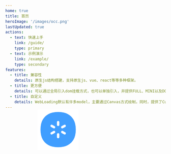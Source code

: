 ```yaml
---
home: true
title: 首页
heroImage: '/images/occ.png'
lastUpdated: true
actions:
  - text: 快速上手
    link: /guide/
    type: primary
  - text: 示例演示
    link: /example/
    type: secondary
features:
  - title: 兼容性
    details: 原生js结构搭建，支持原生js、vue、react等等多种框架。
  - title: 更方便
    details: 可以通过全局引入dom挂载方式，也可以单独引入，并提供FULL、MINI以及DOM多种启动方式。
  - title: 自定义
    details: WebLoading默认有许多model，主要通过Canvas方式绘制，同时，提供了Custom自定义方式，并提供继承Class。
---
```


<div class="occ" ref="occRef">
  <img src="/images/logo.png" ref="occImgRef">
</div>

<script setup>
import { ref, onMounted,onUnmounted,getCurrentInstance,nextTick} from 'vue'
// 默认样式
let allModels = [
  { model: 'Gear', lineWidth: 6, lineStart: 20, lineEnd: 32 },
  { model: 'Ring', lineWidth: 4, radius: 16, ringGap: 16 },
  { model: 'Zoom', action: 'height', zoomColors: ['#f44336', '#e91e63', '#2196f3', '#ff5722', '#8bc34a'] },
  { model: 'Pattern', chartSize: 18 },
  { model: 'Clock', lineWidth: 3.6, clockSize: 32, clockGap: 8 },
  { model: 'Bean', pointLength: 25 },
  { model: 'Roll', rollSize: 20, rollGap: 32 },
  { model: 'Img', width: 68, height: 68 }
]
let loading = null
let occRef = ref(null)
let occImgRef = ref(null)
const {ctx} = getCurrentInstance()
let index = parseInt(Math.random() * allModels.length)
let callTime = null
onMounted(()=>{
  // 300毫秒内如果还没加载才消失默认图标
  occImgRef.value.style.opacity = 0
  callTime = setTimeout(()=>{
    occImgRef.value.classList.add('show-img') 
  },300)
  // 该插件用到了操作dom，只能异步引入
  import('web-loading-test/src/loading').then((webLoading) => {
    clearTimeout(callTime)
    occImgRef.value.classList.add('hide-img') 
    loading =  webLoading.default(occRef.value,getOption())
  })
})
onUnmounted(()=>{
  if(loading) loading.close()
})
function getOption(){
  let publicOption = {
    bgColor: '', 
    text: ''
  }
  return Object.assign(publicOption,allModels[index])
}
</script>
<style>
  .occ{
    position: absolute;
    left: 50%;
    top: 10%;
    width: 300px;
    height: 300px;
    transform: translate(-50%);
  }
  .occ .show-img{
    position: absolute;
    left: 50%;
    top: 50%;
    transform: translate(-50%,-50%);
    opacity: 1 !important;
    transition: 0.25s !important;
  }
  .occ .hide-img{
    opacity: 0 !important;
    transform: translate(-50%,-50%) scale(0) !important;
  }
</style>
